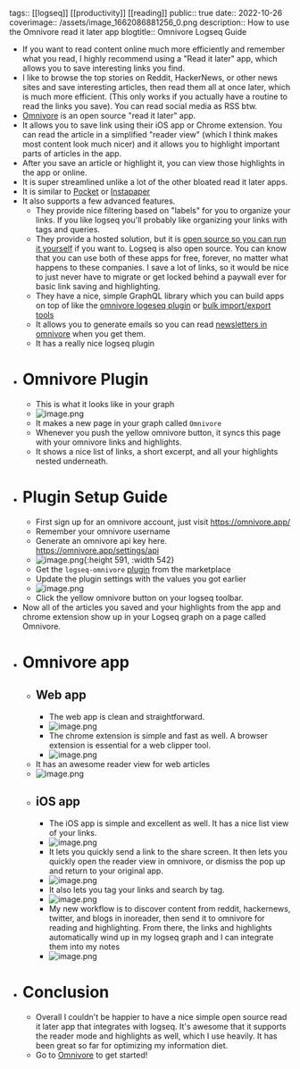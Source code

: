tags:: [[logseq]] [[productivity]] [[reading]] 
public:: true
date:: 2022-10-26
coverimage:: /assets/image_1662086881256_0.png
description:: How to use the Omnivore read it later app
blogtitle:: Omnivore Logseq Guide

- If you want to read content online much more efficiently and remember what you read, I highly recommend using a "Read it later" app, which allows you to save interesting links you find.
- I like to browse the top stories on Reddit, HackerNews, or other news sites and save interesting articles, then read them all at once later, which is much more efficient. (This only works if you actually have a routine to read the links you save). You can read social media as RSS btw.
- [Omnivore](https://omnivore.app/) is an open source "read it later" app.
- It allows you to save link using their iOS app or Chrome extension. You can read the article in a simplified "reader view" (which I think makes most content look much nicer) and it allows you to highlight important parts of articles in the app.
- After you save an article or highlight it, you can view those highlights in the app or online.
- It is super streamlined unlike a lot of the other bloated read it later apps.
- It is similar to [Pocket](https://getpocket.com/en/) or [Instapaper](https://www.instapaper.com/)
- It also supports a few advanced features.
	- They provide nice filtering based on "labels" for you to organize your links. If you like logseq you'll probably like organizing your links with tags and queries.
	- They provide a hosted solution, but it is [open source so you can run it yourself](https://github.com/omnivore-app/omnivore) if you want to. Logseq is also open source. You can know that you can use both of these apps for free, forever, no matter what happens to these companies. I save a lot of links, so it would be nice to just never have to migrate or get locked behind a paywall ever for basic link saving and highlighting.
	- They have a nice, simple GraphQL library which you can build apps on top of like the [omnivore logeseq plugin](https://github.com/omnivore-app/logseq-omnivore) or [bulk import/export tools](https://github.com/davidohlin/instapaper-to-omnivore-import)
	- It allows you to generate emails so you can read [newsletters in omnivore](https://omnivore.app/help/newsletters) when you get them.
	- It has a really nice logseq plugin
- # Omnivore Plugin
	- This is what it looks like in your graph
	- ![image.png](../assets/image_1662086799530_0.png)
	- It makes a new page in your graph called `Omnivore`
	- Whenever you push the yellow omnivore button, it syncs this page with your omnivore links and highlights.
	- It shows a nice list of links, a short excerpt, and all your highlights nested underneath.
- #  Plugin Setup Guide
	- First sign up for an omnivore account, just visit https://omnivore.app/
	- Remember your omnivore username
	- Generate an omnivore api key here. https://omnivore.app/settings/api
	- ![image.png](../assets/image_1662086816611_0.png){:height 591, :width 542}
	- Get the `logseq-omnivore` [plugin](https://github.com/omnivore-app/logseq-omnivore) from the marketplace
	- Update the plugin settings with the values you got earlier
	- ![image.png](../assets/image_1662086831539_0.png)
	- Click the yellow omnivore button on your logseq toolbar.
- Now all of the articles you saved and your highlights from the app and chrome extension show up in your Logseq graph on a page called Omnivore.
- # Omnivore app
	- ## Web app
		- The web app is clean and straightforward.
		- ![image.png](../assets/image_1662086844009_0.png)
		- The chrome extension is simple and fast as well. A browser extension is essential for a web clipper tool.
		- ![image.png](../assets/image_1662086853736_0.png)
	- It has an awesome reader view for web articles
	- ![image.png](../assets/image_1662086866434_0.png)
	- ## iOS app
		- The iOS app is simple and excellent as well. It has a nice list view of your links.
		- ![image.png](../assets/image_1662086881256_0.png)
		- It lets you quickly send a link to the share screen. It then lets you quickly open the reader view in omnivore, or dismiss the pop up and return to your original app.
		- ![image.png](../assets/image_1662086894879_0.png)
		- It also lets you tag your links and search by tag.
		- ![image.png](../assets/image_1662086908493_0.png)
		- My new workflow is to discover content from reddit, hackernews, twitter, and blogs in inoreader, then send it to omnivore for reading and highlighting. From there, the links and highlights automatically wind up in my logseq graph and I can integrate them into my notes
		- ![image.png](../assets/image_1662086941972_0.png)
- # Conclusion
	- Overall I couldn't be happier to have a nice simple open source read it later app that integrates with logseq. It's awesome that it supports the reader mode and highlights as well, which I use heavily. It has been great so far for optimizing my information diet.
	- Go to [Omnivore](https://omnivore.app/) to get started!